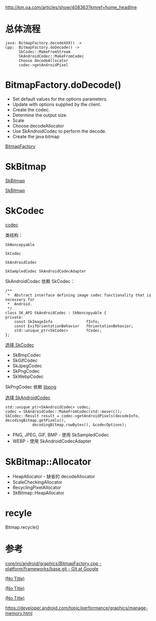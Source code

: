 
http://km.oa.com/articles/show/408363?kmref=home_headline

# 总体流程

```
java: BitmapFactory.decodeXXX() ->
cpp:  BitmapFactory.doDecode() ->
      SkCodec::MakeFromStream 
      SkAndroidCodec::MakeFromCodec
      Choose decodeAllocator
      codec->getAndroidPixel

```



#  BitmapFactory.doDecode() 

+ Set default values for the options parameters.
+ Update with options supplied by the client.
+ Create the codec.
+ Determine the output size.
+ Scale
+ Choose decodeAllocator 
+ Use SkAndroidCodec to perform the decode.
+ Create the java bitmap

[BitmapFactory](https://android.googlesource.com/platform/frameworks/base/+/refs/heads/pie-release/core/jni/android/graphics/BitmapFactory.cpp)

# SkBitmap

[SkBitmap](https://android.googlesource.com/platform/external/skia/+/jb-mr1-dev/include/core/SkBitmap.h)

[SkBitmap](https://android.googlesource.com/platform/external/skia/+/7cf0e9e/src/core/SkBitmap.cpp)

# SkCodec 
[codec](https://github.com/google/skia/tree/master/src/codec)

类结构：

```
SkNoncopyable

SkCodec

SkAndroidCodec

SkSampledCodec SkAndroidCodecAdapter
```

SkAndroidCodec 依赖 SkCodec：

```
/**
 *  Abstract interface defining image codec functionality that is necessary for
 *  Android.
 */
class SK_API SkAndroidCodec : SkNoncopyable {
private:
    const SkImageInfo               fInfo;
    const ExifOrientationBehavior   fOrientationBehavior;
    std::unique_ptr<SkCodec>        fCodec;
};
```

[选择 SkCodec](https://github.com/google/skia/blob/master/src/codec/SkCodec.cpp)

+ SkBmpCodec
+ SkGifCodec
+ SkJpegCodec
+ SkPngCodec
+ SkWebpCodec

SkPngCodec 依赖 [libpng](https://android.googlesource.com/platform/external/libpng/+/refs/heads/master)

[选择 SkAndroidCodec](https://github.com/google/skia/blob/master/src/codec/SkAndroidCodec.cpp#L84)

```
std::unique_ptr<SkAndroidCodec> codec;
codec = SkAndroidCodec::MakeFromCodec(std::move(c));
SkCodec::Result result = codec->getAndroidPixels(decodeInfo, decodingBitmap.getPixels(),
            decodingBitmap.rowBytes(), &codecOptions);
```

+ PNG, JPEG, GIF, BMP - 使用 SkSampledCodec
+ WEBP - 使用 SkAndroidCodecAdapter

# SkBitmap::Allocator

+ HeapAllocator - 缺省的 decodeAllocator
+ ScaleCheckingAllocator
+ RecyclingPixelAllocator
+ SkBitmap::HeapAllocator

# recyle

Bitmap.recycle()

# 参考
[core/jni/android/graphics/BitmapFactory.cpp - platform/frameworks/base.git - Git at Google](https://android.googlesource.com/platform/frameworks/base.git/+/master/core/jni/android/graphics/BitmapFactory.cpp)


[(No Title)](https://medium.freecodecamp.com/how-jpg-works-a4dbd2316f35#.p7oto2nw1)

[(No Title)](https://medium.com/@duhroach/how-png-works-f1174e3cc7b7#.84h8fi7d7)

[(No Title)](https://medium.com/@duhroach/how-webp-works-lossly-mode-33bd2b1d0670#.q44inoo38)

https://developer.android.com/topic/performance/graphics/manage-memory.html